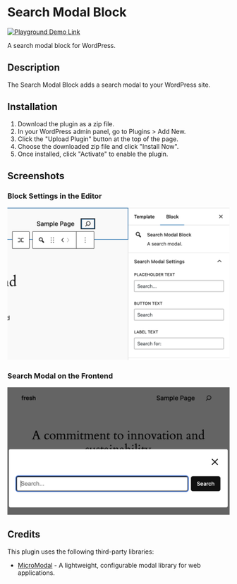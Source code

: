 # Search Modal Block
[![Playground Demo Link](https://img.shields.io/badge/Playground_Demo-v0.1.1-blue?logo=wordpress&logoColor=%23fff&labelColor=%233858e9&color=%233858e9)](https://playground.wordpress.net/?blueprint-url=https://raw.githubusercontent.com/philhoyt/search-modal-block/main/_playground/blueprint.json)

A search modal block for WordPress.

## Description

The Search Modal Block adds a search modal to your WordPress site.

## Installation

1. Download the plugin as a zip file.
2. In your WordPress admin panel, go to Plugins > Add New.
3. Click the "Upload Plugin" button at the top of the page.
4. Choose the downloaded zip file and click "Install Now".
5. Once installed, click "Activate" to enable the plugin.

## Screenshots

### Block Settings in the Editor
![Block Settings](./assets/screenshot-1.png)

### Search Modal on the Frontend
![Search Modal](./assets/screenshot-2.png)

## Credits

This plugin uses the following third-party libraries:

- [MicroModal](https://micromodal.vercel.app/) - A lightweight, configurable modal library for web applications.
